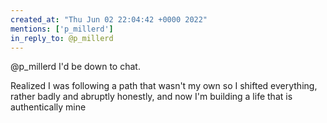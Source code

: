 ```yaml
---
created_at: "Thu Jun 02 22:04:42 +0000 2022"
mentions: ['p_millerd']
in_reply_to: @p_millerd
---
```


@p_millerd I'd be down to chat.

Realized I was following a path that wasn't my own so I shifted everything, rather badly and abruptly honestly, and now I'm building a life that is authentically mine